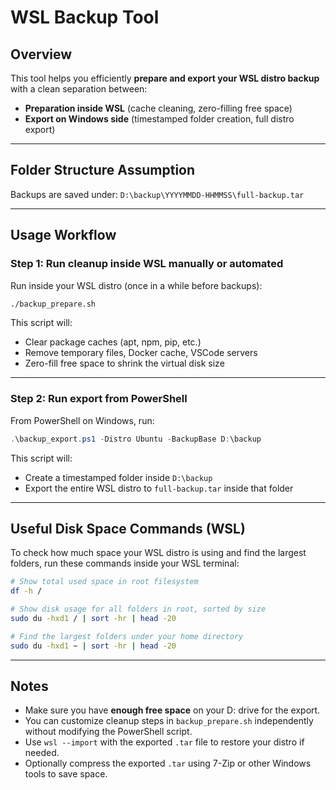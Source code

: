# WSL Backup Tool

## Overview

This tool helps you efficiently **prepare and export your WSL distro backup** with a clean separation between:

* **Preparation inside WSL** (cache cleaning, zero-filling free space)
* **Export on Windows side** (timestamped folder creation, full distro export)

---

## Folder Structure Assumption

Backups are saved under:
`D:\backup\YYYYMMDD-HHMMSS\full-backup.tar`

---

## Usage Workflow

### Step 1: Run cleanup inside WSL manually or automated

Run inside your WSL distro (once in a while before backups):

```bash
./backup_prepare.sh
```

This script will:

* Clear package caches (apt, npm, pip, etc.)
* Remove temporary files, Docker cache, VSCode servers
* Zero-fill free space to shrink the virtual disk size

---

### Step 2: Run export from PowerShell

From PowerShell on Windows, run:

```powershell
.\backup_export.ps1 -Distro Ubuntu -BackupBase D:\backup
```

This script will:

* Create a timestamped folder inside `D:\backup`
* Export the entire WSL distro to `full-backup.tar` inside that folder

---

## Useful Disk Space Commands (WSL)

To check how much space your WSL distro is using and find the largest folders, run these commands inside your WSL terminal:

```bash
# Show total used space in root filesystem
df -h /

# Show disk usage for all folders in root, sorted by size
sudo du -hxd1 / | sort -hr | head -20

# Find the largest folders under your home directory
sudo du -hxd1 ~ | sort -hr | head -20
```

---

## Notes

* Make sure you have **enough free space** on your D: drive for the export.
* You can customize cleanup steps in `backup_prepare.sh` independently without modifying the PowerShell script.
* Use `wsl --import` with the exported `.tar` file to restore your distro if needed.
* Optionally compress the exported `.tar` using 7-Zip or other Windows tools to save space.
